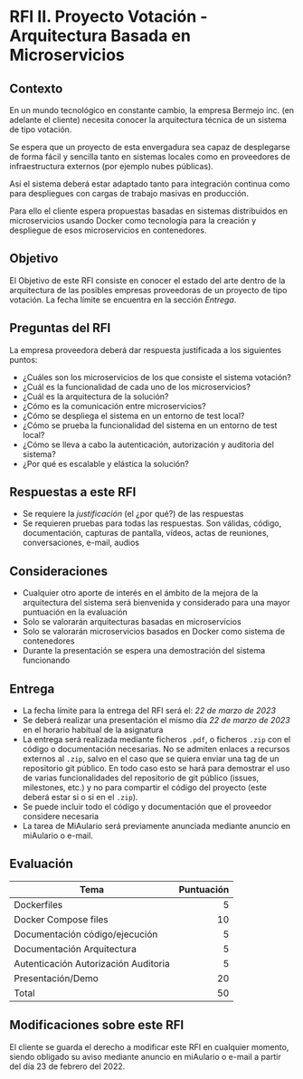 # RFI II. Proyecto Votación - Arquitectura Basada en Microservicios

## Contexto

En un mundo tecnológico en constante cambio, la empresa Bermejo inc. (en adelante el cliente) necesita conocer la arquitectura técnica de un sistema de tipo votación.

Se espera que un proyecto de esta envergadura sea capaz de desplegarse de forma fácil y sencilla tanto en sistemas locales como en proveedores de infraestructura externos (por ejemplo nubes públicas).

Así el sistema deberá estar adaptado tanto para integración continua como para despliegues con cargas de trabajo masivas en producción.

Para ello el cliente espera propuestas basadas en sistemas distribuidos en microservicios usando Docker como tecnología para la creación y despliegue de esos microservicios en contenedores.

## Objetivo

El Objetivo de este RFI consiste en conocer el estado del arte dentro de la arquitectura de las posibles empresas proveedoras de un proyecto de tipo votación. La fecha límite se encuentra en la sección *Entrega*.

## Preguntas del RFI

La empresa proveedora deberá dar respuesta justificada a los siguientes puntos:

* ¿Cuáles son los microservicios de los que consiste el sistema votación?
* ¿Cuál es la funcionalidad de cada uno de los microservicios?
* ¿Cuál es la arquitectura de la solución?
* ¿Cómo es la comunicación entre microservicios?
* ¿Cómo se despliega el sistema en un entorno de test local?
* ¿Cómo se prueba la funcionalidad del sistema en un entorno de test local?
* ¿Cómo se lleva a cabo la autenticación, autorización y auditoria del sistema?
* ¿Por qué es escalable y elástica la solución?

## Respuestas a este RFI

* Se requiere la *justificación* (el ¿por qué?) de las respuestas
* Se requieren pruebas para todas las respuestas. Son válidas, código, documentación, capturas de pantalla, vídeos, actas de reuniones, conversaciones, e-mail, audios

## Consideraciones

* Cualquier otro aporte de interés en el ámbito de la mejora de la arquitectura del sistema será bienvenida y considerado para una mayor puntuación en la evaluación
* Solo se valorarán arquitecturas basadas en microservicios
* Solo se valorarán microservicios basados en Docker como sistema de contenedores
* Durante la presentación se espera una demostración del sistema funcionando

## Entrega

* La fecha límite para la entrega del RFI será el: *22 de marzo de 2023*
* Se deberá realizar una presentación el mismo día *22 de marzo de 2023* en el horario habitual de la asignatura
* La entrega será realizada mediante ficheros `.pdf`, o ficheros `.zip` con el código o documentación necesarias. No se admiten enlaces a recursos externos al `.zip`, salvo en el caso que se quiera enviar una tag de un repositorio git público. En todo caso esto se hará para demostrar el uso de varias funcionalidades del repositorio de git público (issues, milestones, etc.) y no para compartir el código del proyecto (este deberá estar si o si en el `.zip`).
* Se puede incluir todo el código y documentación que el proveedor considere necesaria
* La tarea de MiAulario será previamente anunciada mediante anuncio en miAulario o e-mail.

## Evaluación

| Tema                                         | Puntuación |
| -------------                                |       ---: |
| Dockerfiles                                          | 5 |
| Docker Compose files                                 | 10 |
| Documentación código/ejecución                       | 5  |
| Documentación Arquitectura                           | 5  |
| Autenticación Autorización Auditoria                 | 5  |
| Presentación/Demo                                    | 20 |
| Total                                                | 50 |

## Modificaciones sobre este RFI

El cliente se guarda el derecho a modificar este RFI en cualquier momento, siendo obligado su aviso mediante anuncio en miAulario o e-mail a partir del día 23 de febrero del 2022.
